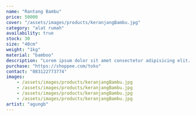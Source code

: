 ```yaml
---
name: "Rantang Bambu"
price: 50000
cover: "/assets/images/products/keranjangBambu.jpg"
category: "alat rumah"
availability: true
stock: 30
size: "40cm"
weight: "1kg"
material: "bamboo"
description: "Lorem ipsum dolor sit amet consectetur adipisicing elit. Reiciendis itaque fugit, optio provident obcaecati quibusdam consequatur mollitia, velit est pariatur iste. Accusantium suscipit voluptas nihil? Eligendi quae error nihil consequuntur!"
purchase: "https://shoppee.com/toko"
contact: "083122773774"
images: 
    - /assets/images/products/keranjangBambu.jpg
    - /assets/images/products/keranjangBambu.jpg
    - /assets/images/products/keranjangBambu.jpg
    - /assets/images/products/keranjangBambu.jpg
artist: "agungb"
---
```

